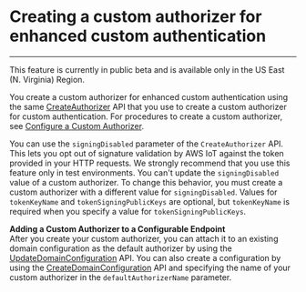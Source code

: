 # Creating a custom authorizer for enhanced custom authentication<a name="enhanced-custom-auth-create"></a>

****  
This feature is currently in public beta and is available only in the US East \(N\. Virginia\) Region\.

You create a custom authorizer for enhanced custom authentication using the same [CreateAuthorizer](https://docs.aws.amazon.com/iot/latest/apireference/API_CreateAuthorizer.html) API that you use to create a custom authorizer for custom authentication\. For procedures to create a custom authorizer, see [Configure a Custom Authorizer](config-custom-auth.html)\.

You can use the `signingDisabled` parameter of the `CreateAuthorizer` API\. This lets you opt out of signature validation by AWS IoT against the token provided in your HTTP requests\. We strongly recommend that you use this feature only in test environments\. You can't update the `signingDisabled` value of a custom authorizer\. To change this behavior, you must create a custom authorizer with a different value for `signingDisabled`\. Values for `tokenKeyName` and `tokenSigningPublicKeys` are optional, but `tokenKeyName` is required when you specify a value for `tokenSigningPublicKeys`\. 

**Adding a Custom Authorizer to a Configurable Endpoint**  
After you create your custom authorizer, you can attach it to an existing domain configuration as the default authorizer by using the [UpdateDomainConfiguration](https://docs.aws.amazon.com/iot/latest/apireference/API_UpdateDomainConfiguration.html) API\. You can also create a configuration by using the [CreateDomainConfiguration](https://docs.aws.amazon.com/iot/latest/apireference/API_CreateDomainConfiguration) API and specifying the name of your custom authorizer in the `defaultAuthorizerName` parameter\.